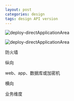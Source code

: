 ```yaml
---
layout: post
categories: design
tags: design API version
---
```




![deploy-directApplicationArea](http://www.plantuml.com/plantuml/proxy?cache=no&src=https://raw.github.com/Wang-Ray/Wang-Ray.github.io/master/assets/plantuml/deploy-directApplicationArea.md) 





![deploy-directApplicationArea](http://www.plantuml.com/plantuml/proxy?cache=no&src=https://raw.github.com/Wang-Ray/Wang-Ray.github.io/master/assets/plantuml/deploy.md) 



防火墙

纵向

web、app、数据库或加密机

横向

业务维度